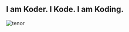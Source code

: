 ## I am Koder. I Kode. I am Koding.
![tenor](https://github.com/user-attachments/assets/529c201e-60f9-44a7-b717-77b09c5150d2)

